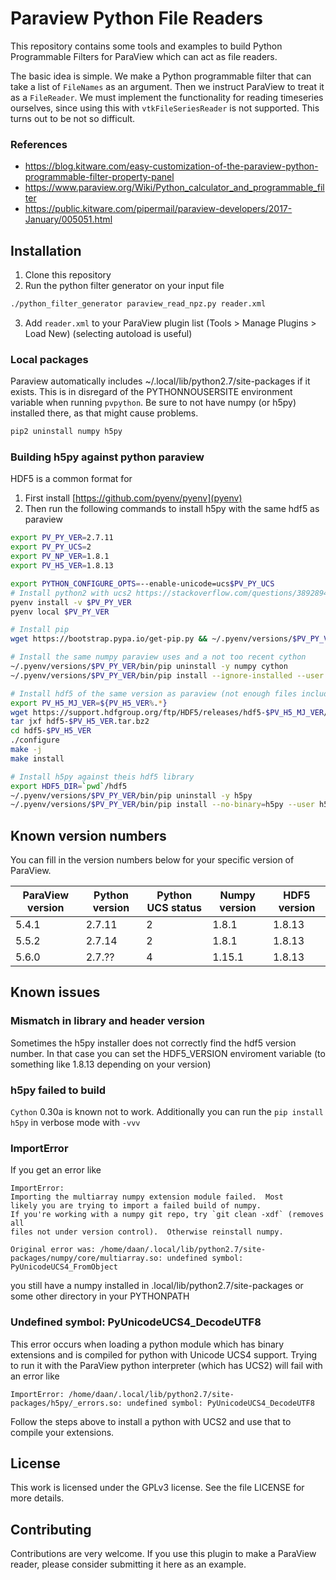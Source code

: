 # Paraview Python File Readers
This repository contains some tools and examples to build Python Programmable Filters for ParaView which can act as file readers.

The basic idea is simple. We make a Python programmable filter that can take a list of `FileNames` as an argument.
Then we instruct ParaView to treat it as a `FileReader`. We must implement the functionality for reading timeseries ourselves,
since using this with `vtkFileSeriesReader` is not supported. This turns out to be not so difficult.

### References
- https://blog.kitware.com/easy-customization-of-the-paraview-python-programmable-filter-property-panel
- https://www.paraview.org/Wiki/Python_calculator_and_programmable_filter
- https://public.kitware.com/pipermail/paraview-developers/2017-January/005051.html

## Installation

1. Clone this repository
2. Run the python filter generator on your input file
```bash
./python_filter_generator paraview_read_npz.py reader.xml
```
3. Add `reader.xml` to your ParaView plugin list (Tools > Manage Plugins > Load New) (selecting autoload is useful)


### Local packages
Paraview automatically includes ~/.local/lib/python2.7/site-packages if it exists.
This is in disregard of the PYTHONNOUSERSITE environment variable when running `pvpython`.
Be sure to not have numpy (or h5py) installed there, as that might cause problems.
```bash
pip2 uninstall numpy h5py
```


### Building h5py against python paraview
HDF5 is a common format for

1. First install [https://github.com/pyenv/pyenv](pyenv)
2. Then run the following commands to install h5py with the same hdf5 as paraview

```bash
export PV_PY_VER=2.7.11
export PV_PY_UCS=2
export PV_NP_VER=1.8.1
export PV_H5_VER=1.8.13

export PYTHON_CONFIGURE_OPTS=--enable-unicode=ucs$PV_PY_UCS
# Install python2 with ucs2 https://stackoverflow.com/questions/38928942/build-python-as-ucs-4-via-pyenv
pyenv install -v $PV_PY_VER
pyenv local $PV_PY_VER

# Install pip
wget https://bootstrap.pypa.io/get-pip.py && ~/.pyenv/versions/$PV_PY_VER/python get-pip.py

# Install the same numpy paraview uses and a not too recent cython
~/.pyenv/versions/$PV_PY_VER/bin/pip uninstall -y numpy cython
~/.pyenv/versions/$PV_PY_VER/bin/pip install --ignore-installed --user numpy==$PV_NP_VER cython==0.29

# Install hdf5 of the same version as paraview (not enough files included in binary paraview distribution to build against)
export PV_H5_MJ_VER=${PV_H5_VER%.*}
wget https://support.hdfgroup.org/ftp/HDF5/releases/hdf5-$PV_H5_MJ_VER/hdf5-$PV_H5_VER/src/hdf5-$PV_H5_VER.tar.bz2
tar jxf hdf5-$PV_H5_VER.tar.bz2
cd hdf5-$PV_H5_VER
./configure
make -j
make install

# Install h5py against theis hdf5 library
export HDF5_DIR=`pwd`/hdf5
~/.pyenv/versions/$PV_PY_VER/bin/pip uninstall -y h5py
~/.pyenv/versions/$PV_PY_VER/bin/pip install --no-binary=h5py --user h5py
```

## Known version numbers
You can fill in the version numbers below for your specific version of ParaView.

| ParaView version | Python version | Python UCS status | Numpy version | HDF5 version |
| ---------------- | -------------- | ----------------- | ------------- | ------------ |
| 5.4.1            | 2.7.11         | 2                 | 1.8.1         | 1.8.13       |
| 5.5.2            | 2.7.14         | 2                 | 1.8.1         | 1.8.13       |
| 5.6.0            | 2.7.??         | 4                 | 1.15.1        | 1.8.13       |


## Known issues

### Mismatch in library and header version
Sometimes the h5py installer does not correctly find the hdf5 version number. In that case you can set the HDF5_VERSION enviroment variable (to something like 1.8.13 depending on your version)

### h5py failed to build
`Cython` 0.30a is known not to work. Additionally you can run the `pip install h5py` in verbose mode with `-vvv`

### ImportError
If you get an error like
```
ImportError:
Importing the multiarray numpy extension module failed.  Most
likely you are trying to import a failed build of numpy.
If you're working with a numpy git repo, try `git clean -xdf` (removes all
files not under version control).  Otherwise reinstall numpy.

Original error was: /home/daan/.local/lib/python2.7/site-packages/numpy/core/multiarray.so: undefined symbol: PyUnicodeUCS4_FromObject
```
you still have a numpy installed in .local/lib/python2.7/site-packages or some other directory in your PYTHONPATH

### Undefined symbol: PyUnicodeUCS4_DecodeUTF8
This error occurs when loading a python module which has binary extensions and is compiled for python with Unicode UCS4 support.
Trying to run it with the ParaView python interpreter (which has UCS2) will fail with an error like
```
ImportError: /home/daan/.local/lib/python2.7/site-packages/h5py/_errors.so: undefined symbol: PyUnicodeUCS4_DecodeUTF8
```
Follow the steps above to install a python with UCS2 and use that to compile your extensions.


## License
This work is licensed under the GPLv3 license. See the file LICENSE for more details.

## Contributing
Contributions are very welcome.
If you use this plugin to make a ParaView reader, please consider submitting it here as an example.
